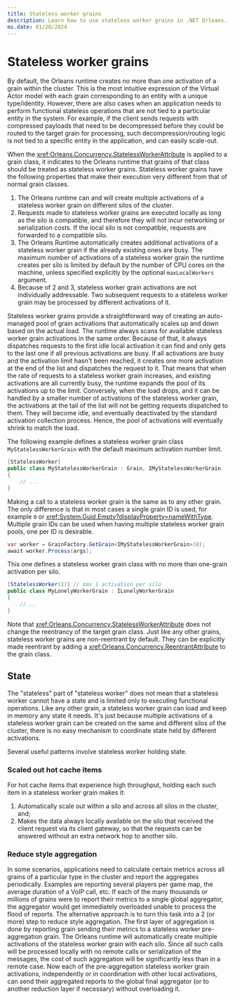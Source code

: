 ```yaml
---
title: Stateless worker grains
description: Learn how to use stateless worker grains in .NET Orleans.
ms.date: 01/20/2024
---
```


# Stateless worker grains

By default, the Orleans runtime creates no more than one activation of a grain within the cluster. This is the most intuitive expression of the Virtual Actor model with each grain corresponding to an entity with a unique type/identity. However, there are also cases when an application needs to perform functional stateless operations that are not tied to a particular entity in the system. For example, if the client sends requests with compressed payloads that need to be decompressed before they could be routed to the target grain for processing, such decompression/routing logic is not tied to a specific entity in the application, and can easily scale-out.

When the <xref:Orleans.Concurrency.StatelessWorkerAttribute> is applied to a grain class, it indicates to the Orleans runtime that grains of that class should be treated as stateless worker grains. Stateless worker grains have the following properties that make their execution very different from that of normal grain classes.

1. The Orleans runtime can and will create multiple activations of a stateless worker grain on different silos of the cluster.
1. Requests made to stateless worker grains are executed locally as long as the silo is compatible, and therefore they will not incur networking or serialization costs. If the local silo is not compatible, requests are forwarded to a compatible silo.
1. The Orleans Runtime automatically creates additional activations of a stateless worker grain if the already existing ones are busy.
The maximum number of activations of a stateless worker grain the runtime creates per silo is limited by default by the number of CPU cores on the machine, unless specified explicitly by the optional `maxLocalWorkers` argument.
1. Because of 2 and 3, stateless worker grain activations are not individually addressable. Two subsequent requests to a stateless worker grain may be processed by different activations of it.

Stateless worker grains provide a straightforward way of creating an auto-managed pool of grain activations that automatically scales up and down based on the actual load. The runtime always scans for available stateless worker grain activations in the same order. Because of that, it always dispatches requests to the first idle local activation it can find and only gets to the last one if all previous activations are busy. If all activations are busy and the activation limit hasn't been reached, it creates one more activation at the end of the list and dispatches the request to it. That means that when the rate of requests to a stateless worker grain increases, and existing activations are all currently busy, the runtime expands the pool of its activations up to the limit. Conversely, when the load drops, and it can be handled by a smaller number of activations of the stateless worker grain, the activations at the tail of the list will not be getting requests dispatched to them. They will become idle, and eventually deactivated by the standard activation collection process. Hence, the pool of activations will eventually shrink to match the load.

The following example defines a stateless worker grain class `MyStatelessWorkerGrain` with the default maximum activation number limit.

```csharp
[StatelessWorker]
public class MyStatelessWorkerGrain : Grain, IMyStatelessWorkerGrain
{
    // ...
}
```

Making a call to a stateless worker grain is the same as to any other grain.
The only difference is that in most cases a single grain ID is used, for example `0` or <xref:System.Guid.Empty?displayProperty=nameWithType>.
Multiple grain IDs can be used when having multiple stateless worker grain pools, one per ID is desirable.

```csharp
var worker = GrainFactory.GetGrain<IMyStatelessWorkerGrain>(0);
await worker.Process(args);
```

This one defines a stateless worker grain class with no more than one-grain activation per silo.

```csharp
[StatelessWorker(1)] // max 1 activation per silo
public class MyLonelyWorkerGrain : ILonelyWorkerGrain
{
    //...
}
```

Note that <xref:Orleans.Concurrency.StatelessWorkerAttribute> does not change the reentrancy of the target grain class. Just like any other grains, stateless worker grains are non-reentrant by default. They can be explicitly made reentrant by adding a <xref:Orleans.Concurrency.ReentrantAttribute> to the grain class.

## State

The "stateless" part of "stateless worker" does not mean that a stateless worker cannot have a state and is limited only to executing functional operations. Like any other grain, a stateless worker grain can load and keep in memory any state it needs. It's just because multiple activations of a stateless worker grain can be created on the same and different silos of the cluster, there is no easy mechanism to coordinate state held by different activations.

Several useful patterns involve stateless worker holding state.

### Scaled out hot cache items

For hot cache items that experience high throughput, holding each such item in a stateless worker grain makes it:

1. Automatically scale out within a silo and across all silos in the cluster, and;
1. Makes the data always locally available on the silo that received the client request via its client gateway, so that the requests can be answered without an extra network hop to another silo.

### Reduce style aggregation

In some scenarios, applications need to calculate certain metrics across all grains of a particular type in the cluster and report the aggregates periodically. Examples are reporting several players per game map, the average duration of a VoIP call, etc. If each of the many thousands or millions of grains were to report their metrics to a single global aggregator, the aggregator would get immediately overloaded unable to process the flood of reports. The alternative approach is to turn this task into a 2 (or more) step to reduce style aggregation. The first layer of aggregation is done by reporting grain sending their metrics to a stateless worker pre-aggregation grain. The Orleans runtime will automatically create multiple activations of the stateless worker grain with each silo. Since all such calls will be processed locally with no remote calls or serialization of the messages, the cost of such aggregation will be significantly less than in a remote case. Now each of the pre-aggregation stateless worker grain activations, independently or in coordination with other local activations, can send their aggregated reports to the global final aggregator (or to another reduction layer if necessary) without overloading it.
